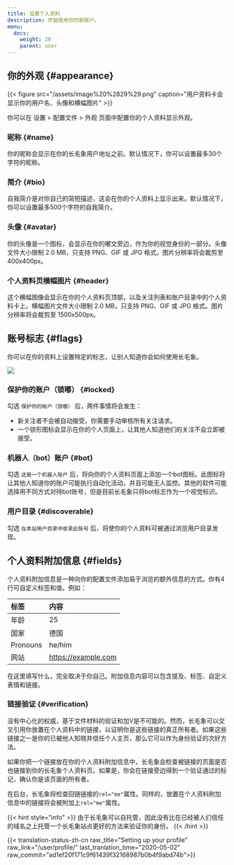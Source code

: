 ```yaml
---
title: 设置个人资料
description: 开始使用你的新账户。
menu:
  docs:
    weight: 20
    parent: user
---
```


## 你的外观 {#appearance}

{{< figure src="/assets/image%20%2829%29.png" caption="用户资料卡会显示你的用户名、头像和横幅图片" >}}

你可以在 设置 &gt; 配置文件 &gt; 外观 页面中配置你的个人资料显示外观。

### 昵称 {#name}

你的昵称会显示在你的长毛象用户地址之前。默认情况下，你可以设置最多30个字符的昵称。

### 简介 {#bio}

自我简介是对你自己的简短描述，这会在你的个人资料上显示出来。默认情况下，你可以设置最多500个字符的自我简介。

### 头像 {#avatar}

你的头像是一个图标，会显示在你的嘟文旁边，作为你的视觉身份的一部分。头像文件大小限制 2.0 MB，只支持 PNG、GIF 或 JPG 格式。图片分辨率将会裁剪至 400x400px。

### 个人资料页横幅图片 {#header}

这个横幅图像会显示在你的个人资料页顶部，以及关注列表和账户目录中的个人资料卡上。横幅图片文件大小限制 2.0 MB，只支持 PNG、GIF 或 JPG 格式。图片分辨率将会裁剪至 1500x500px。

## 账号标志 {#flags}

你可以在你的资料上设置特定的标志，让别人知道你会如何使用长毛象。

![](/assets/image%20%281%29.png)

### 保护你的账户（锁嘟） {#locked}

勾选 `保护你的帐户（锁嘟）` 后，两件事情将会发生：

* 新关注者不会被自动接受，你需要手动审核所有关注请求。
* 一个锁形图标会显示在你的个人页面上，让其他人知道他们的关注不会立即被接受。

### 机器人（bot）账户 {#bot}

勾选 `这是一个机器人账户` 后，将向你的个人资料页面上添加一个bot图标。此图标将让其他人知道你的账户可能执行自动化活动，并且可能无人监控。其他的软件可能选择用不同方式对待bot账号，但是目前长毛象只将bot标志作为一个视觉标识。

### 用户目录 {#discoverable}

勾选 `在本站用户目录中收录此账号` 后，将使你的个人资料可被通过浏览用户目录发现。

## 个人资料附加信息 {#fields}

个人资料附加信息是一种向你的配置文件添加易于浏览的额外信息的方式。你有4行可自定义标签和值。例如：

| 标签 | 内容 |
| :--- | :--- |
| 年龄 | 25 |
| 国家 | 德国 |
| Pronouns | he/him |
| 网站 | https://example.com |

在这里填写什么，完全取决于你自己。附加信息内容可以包含提及、标签、自定义表情和链接。

### 链接验证 {#verification}

没有中心化的权威，基于文件材料的验证和加V是不可能的。然而，长毛象可以交叉引用你放置在个人资料中的链接，以证明你是这些链接的真正所有者。如果这些链接之一是你的已被他人知晓并信任个人主页，那么它可以作为身份验证的次好方法。

如果你把一个链接放在你的个人资料附加信息中，长毛象会检查被链接的页面是否也链接到你的长毛象个人资料页。如果是，你会在链接旁边得到一个验证通过的标记，确认你是该页面的所有者。

在后台，长毛象将检查回链链接的`rel="me"`属性。同样的，放置在个人资料附加信息中的链接将会被附加上`rel="me"`属性。

{{< hint style="info" >}}
由于长毛象可以自托管，因此没有比在已经被人们信任的域名之上托管一个长毛象站点更好的方法来验证你的身份。
{{< /hint >}}

{{< translation-status-zh-cn raw_title="Setting up your profile" raw_link="/user/profile/" last_tranlation_time="2020-05-02" raw_commit="ad1ef20f171c9f61439f32168987b0b4f9abd74b">}}
